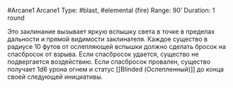 #Arcane1 Arcane1
Type: #blast, #elemental (fire)
Range: 90’
Duration: 1 round

Это заклинание вызывает яркую вспышку света в точке в пределах дальности и прямой видимости заклинателя. Каждое существо в радиусе 10 футов от ослепляющей вспышки должно сделать бросок на спасбросок от взрыва. Если спасбросок удается, существо не подвергается воздействию. Если спасбросок провален, существо получает 1d6 урона огнем и статус [[Blinded (Ослепленный)]] до конца своей следующей инициативы.